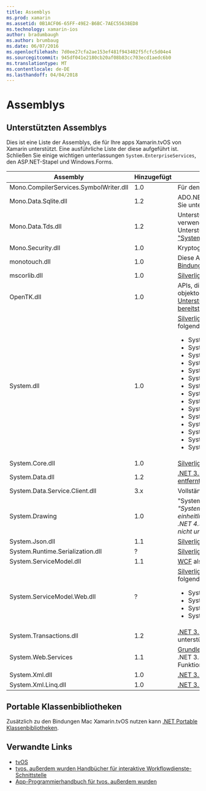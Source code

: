 ```yaml
---
title: Assemblys
ms.prod: xamarin
ms.assetid: 0B1ACF06-65FF-49E2-B6BC-7AEC55638ED8
ms.technology: xamarin-ios
author: bradumbaugh
ms.author: brumbaug
ms.date: 06/07/2016
ms.openlocfilehash: 7d0ee27cfa2ae153ef481f943402f5fcfc5d04e4
ms.sourcegitcommit: 945df041e2180cb20af08b83cc703ecd1aedc6b0
ms.translationtype: MT
ms.contentlocale: de-DE
ms.lasthandoff: 04/04/2018
---
```

# <a name="assemblies"></a>Assemblys

## <a name="supported-assemblies"></a>Unterstützten Assemblys

Dies ist eine Liste der Assemblys, die für Ihre apps Xamarin.tvOS von Xamarin unterstützt. Eine ausführliche Liste der diese aufgeführt ist.  Schließen Sie einige wichtigen unterlassungen `System.EnterpriseServices`, den ASP.NET-Stapel und Windows.Forms.

|Assembly|Hinzugefügt|API-Kompatibilität|
|---|---|---|
|Mono.CompilerServices.SymbolWriter.dll|1.0|Für den Compiler vorgesehen.|
|Mono.Data.Sqlite.dll|1.2|ADO.NET-Anbieter für SQLite; finden Sie unter [Einschränkungen](~/ios/data-cloud/system.data.md).|
|Mono.Data.Tds.dll|1.2|Unterstützung des TDS-Protokolls; verwendet für [System.Data.SqlClient](https://developer.xamarin.com/api/namespace/System.Data.SqlClient/) Unterstützung innerhalb ["System.Data"](~/ios/data-cloud/system.data.md).|
|Mono.Security.dll|1.0|Kryptografie-APIs.|
|monotouch.dll|1.0|Diese Assembly enthält die [C#-Bindung an die API CocoaTouch](https://developer.xamarin.com/api/root/ios-unified/).|
|mscorlib.dll|1.0|[Silverlight](http://msdn.microsoft.com/library/cc838194(VS.95).aspx)|
|OpenTK.dll|1.0|APIs, die OpenGL/OpenAL objektorientierten [erweiterte Unterstützung für iPhone-Geräte bereitstellen](https://developer.xamarin.com/api/namespace/OpenGLES/).|
|System.dll|1.0|[Silverlight](http://msdn.microsoft.com/library/cc838194(VS.95).aspx), sowie Typen aus den folgenden Namespaces: <ul><li>System.Collections.Specialized</li> <li>System.ComponentModel</li> <li>System.ComponentModel.Design</li> <li>System.Diagnostics</li> <li>System.IO.Compression</li> <li>System.Net</li> <li>System.Net.Cache</li> <li>System.Net.Mail</li> <li>System.Net.Mime</li> <li>System.Net.NetworkInformation</li> <li>System.Net.Security</li> <li>System.Net.Sockets</li> <li>System.Security.Authentication</li> <li>System.Security.Cryptography</li> <li>System.Timers</li></ul>|
|System.Core.dll|1.0|[Silverlight](http://msdn.microsoft.com/library/cc838194(VS.95).aspx)|
|System.Data.dll|1.2|[.NET 3.5](http://msdn.microsoft.com/library/ms229335.aspx), [mit einige Funktionen entfernt](~/ios/data-cloud/system.data.md).|
|System.Data.Service.Client.dll|3.x|Vollständige OData-Client.|
|System.Drawing|1.0|"System.Drawing" API - Classic-API.<br />_"System.Drawing" wird in die einheitliche API für die Xamarin.Mac .NET 4.5 oder Mobile-Frameworks nicht unterstützt._|
|System.Json.dll|1.1|[Silverlight](http://msdn.microsoft.com/library/cc838194(VS.95).aspx)|
|System.Runtime.Serialization.dll|?|[Silverlight](http://msdn.microsoft.com/library/cc838194(VS.95).aspx)|
|System.ServiceModel.dll|1.1|[WCF](http://docs.xamarin.com/guides/cross-platform/application_fundamentals/introduction_to_web_services) als im Stapel [Silverlight](http://msdn.microsoft.com/library/cc838194(VS.95).aspx)|
|System.ServiceModel.Web.dll|?|[Silverlight](http://msdn.microsoft.com/library/cc838194(VS.95).aspx), sowie Typen aus den folgenden Namespaces: <ul><li>System</li><li>System.ServiceModel.Channels</li><li>System.ServiceModel.Description</li><li>System.ServiceModel.Web</li></ul>|
|System.Transactions.dll|1.2|[.NET 3.5](http://msdn.microsoft.com/library/ms229335.aspx); Teil ["System.Data"](https://docs.microsoft.com/xamarin/ios/data-cloud/system.data) unterstützen.|
|System.Web.Services|1.1|[Grundlegende Webdienste](http://docs.xamarin.com/guides/cross-platform/application_fundamentals/introduction_to_web_services) aus dem .NET 3.5-Profil, mit dem Server-Funktionen entfernt.|
|System.Xml.dll|1.0|[.NET 3.5](http://msdn.microsoft.com/library/ms229335.aspx)|
|System.Xml.Linq.dll|1.0|[.NET 3.5](http://msdn.microsoft.com/library/ms229335.aspx)|

<a name="Summary" />

## <a name="portable-class-libraries"></a>Portable Klassenbibliotheken

Zusätzlich zu den Bindungen Mac Xamarin.tvOS nutzen kann [.NET Portable Klassenbibliotheken](~/cross-platform/app-fundamentals/pcl.md).



## <a name="related-links"></a>Verwandte Links

- [tvOS](https://developer.apple.com/tvos/)
- [tvos. außerdem wurden Handbücher für interaktive Workflowdienste-Schnittstelle](https://developer.apple.com/tvos/human-interface-guidelines/)
- [App-Programmierhandbuch für tvos. außerdem wurden](https://developer.apple.com/library/prerelease/tvos/documentation/General/Conceptual/AppleTV_PG/)
